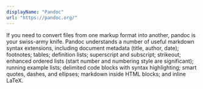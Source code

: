 ```yaml
---
displayName: "Pandoc"
url: "https://pandoc.org/"
---
```


If you need to convert files from one markup format into another, pandoc is your swiss-army knife. Pandoc understands a number of useful markdown syntax extensions, including document metadata (title, author, date); footnotes; tables; definition lists; superscript and subscript; strikeout; enhanced ordered lists (start number and numbering style are significant); running example lists; delimited code blocks with syntax highlighting; smart quotes, dashes, and ellipses; markdown inside HTML blocks; and inline LaTeX.